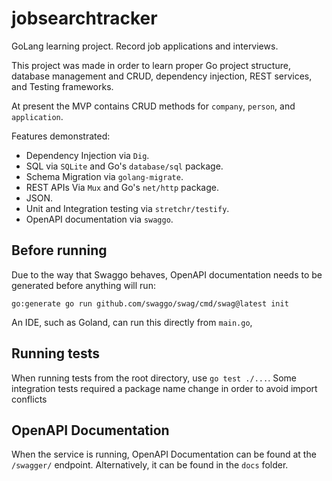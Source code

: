 # jobsearchtracker

GoLang learning project. Record job applications and interviews.

This project was made in order to learn proper Go project structure, database management and CRUD, dependency 
  injection, REST services, and Testing frameworks.

At present the MVP contains CRUD methods for `company`, `person`, and `application`.

Features demonstrated:
- Dependency Injection via `Dig`.
- SQL via `SQLite` and Go's `database/sql` package.
- Schema Migration via `golang-migrate`.
- REST APIs Via `Mux` and Go's `net/http` package.
- JSON.
- Unit and Integration testing via `stretchr/testify`.
- OpenAPI documentation via `swaggo`.

## Before running
Due to the way that Swaggo behaves, OpenAPI documentation needs to be generated before anything will run:

`go:generate go run github.com/swaggo/swag/cmd/swag@latest init`

An IDE, such as Goland, can run this directly from `main.go`,

## Running tests
When running tests from the root directory, use `go test ./...`. Some integration tests required a package name change 
  in order to avoid import conflicts 

## OpenAPI Documentation
When the service is running, OpenAPI Documentation can be found at the `/swagger/` endpoint. Alternatively, it can be found in the `docs` folder.